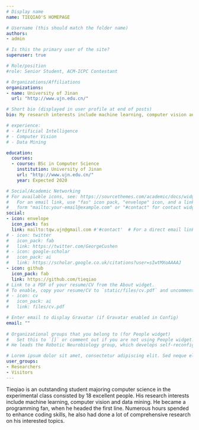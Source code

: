 ```yaml
---
# Display name
name: TIEQIAO'S HOMEPAGE

# Username (this should match the folder name)
authors:
- admin

# Is this the primary user of the site?
superuser: true

# Role/position
#role: Senior Student, ACM-ICPC Contestant

# Organizations/Affiliations
organizations:
- name: University of Jinan
  url: "http://www.ujn.edu.cn/"

# Short bio (displayed in user profile at end of posts)
bio: My research interests include machine learning, computer vision and data mining.

# experience:
# - Artificial Intelligence
# - Computer Vision
# - Data Mining

education:
  courses:
  - course: BSc in Computer Science
    institution: University of Jinan
    url: "http://www.ujn.edu.cn/"
    year: Expected 2020

# Social/Academic Networking
# For available icons, see: https://sourcethemes.com/academic/docs/widgets/#icons
#   For an email link, use "fas" icon pack, "envelope" icon, and a link in the
#   form "mailto:your-email@example.com" or "#contact" for contact widget.
social:
- icon: envelope
  icon_pack: fas
  link: mailto:tqw.ujn@gmail.com #'#contact'  # For a direct email link, use "mailto:test@example.org".
# - icon: twitter
#   icon_pack: fab
#   link: https://twitter.com/GeorgeCushen
# - icon: google-scholar
#   icon_pack: ai
#   link: https://scholar.google.co.uk/citations?user=sIwtMXoAAAAJ
- icon: github
  icon_pack: fab
  link: https://github.com/tieqiao
# Link to a PDF of your resume/CV from the About widget.
# To enable, copy your resume/CV to `static/files/cv.pdf` and uncomment the lines below.  
# - icon: cv
#   icon_pack: ai
#   link: files/cv.pdf

# Enter email to display Gravatar (if Gravatar enabled in Config)
email: ""
  
# Organizational groups that you belong to (for People widget)
#   Set this to `[]` or comment out if you are not using People widget.  
# He leads the Robotic Neurobiology group, which develops self-reconfiguring robots, systems of self-organizing robots, and mobile sensor networks.

# Lorem ipsum dolor sit amet, consectetur adipiscing elit. Sed neque elit, tristique placerat feugiat ac, facilisis vitae arcu. Proin eget egestas augue. Praesent ut sem nec arcu pellentesque aliquet. Duis dapibus diam vel metus tempus vulputate. 
user_groups:
- Researchers
- Visitors
---
```


Tieqiao is an outstanding student majoring computer science in the experimental class consisted by 18 excellent people. His research interests include machine learning, computer vision and data mining. 
He became a programming fan, when he headed the first line.
Numerous hours spended to enhance coding skills, he also had done a lot of comprehensive research on his interested topics.
